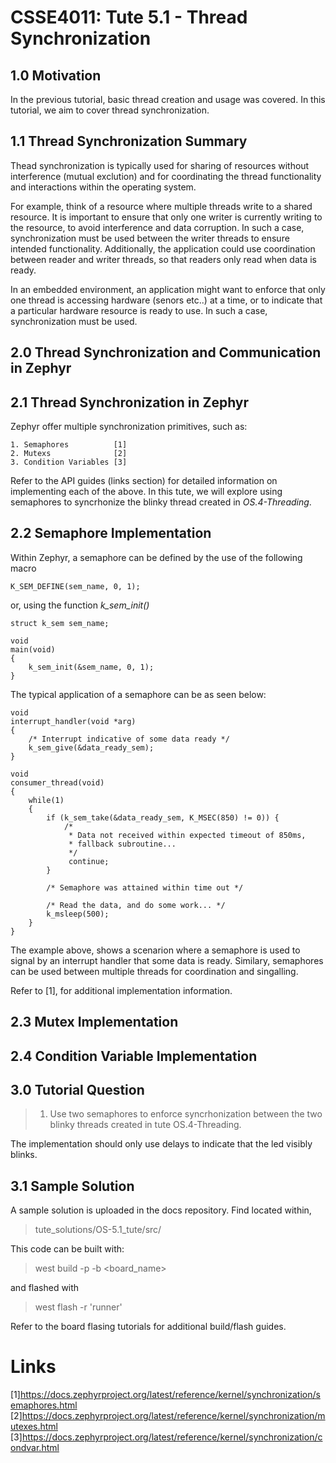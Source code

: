 # CSSE4011: Tute 5.1 - Thread Synchronization 

## **1.0 Motivation**

In the previous tutorial, basic thread creation and usage was covered. In this tutorial, we aim to cover thread synchronization.


## 1.1 Thread Synchronization Summary

Thead synchronization is typically used for sharing of resources without interference (mutual exclution) and for coordinating the thread functionality and interactions within the operating system. 

For example, think of a resource where multiple threads write to a shared resource. It is important to ensure that only one writer is currently writing to the resource, to avoid interference and data corruption. In such a case, synchronization must be used between the writer threads to ensure intended functionality. Additionally, the application could use coordination between reader and writer threads, so that readers only read when data is ready. 

In an embedded environment, an application might want to enforce that only one thread is accessing hardware (senors etc..) at a time, or to indicate that a particular hardware resource is ready to use. In such a case, synchronization must be used. 

## **2.0 Thread Synchronization and Communication in Zephyr**

## 2.1 Thread Synchronization in Zephyr

Zephyr offer multiple synchronization primitives, such as:

    1. Semaphores          [1]
    2. Mutexs              [2]
    3. Condition Variables [3]


Refer to the API guides (links section) for detailed information on implementing each of the above. In this tute, we will explore using semaphores to syncrhonize the blinky thread created in *OS.4-Threading*. 

## 2.2 Semaphore Implementation

Within Zephyr, a semaphore can be defined by the use of the following macro

```
K_SEM_DEFINE(sem_name, 0, 1);
```

or, using the function  *k_sem_init()*

```
struct k_sem sem_name;

void
main(void)
{
    k_sem_init(&sem_name, 0, 1);
}
```

The typical application of a semaphore can be as seen below:

```
void
interrupt_handler(void *arg)
{
    /* Interrupt indicative of some data ready */
    k_sem_give(&data_ready_sem);
}

void
consumer_thread(void)
{
    while(1)
    {
        if (k_sem_take(&data_ready_sem, K_MSEC(850) != 0)) {
            /* 
             * Data not received within expected timeout of 850ms, 
             * fallback subroutine...
             */
             continue;
        }

        /* Semaphore was attained within time out */

        /* Read the data, and do some work... */
        k_msleep(500);
    }
}
```
The example above, shows a scenarion where a semaphore is used to signal by an interrupt handler that some data is ready. Similary, semaphores can be used between multiple threads for coordination and singalling. 

Refer to [1], for additional implementation information. 

## 2.3 Mutex Implementation

## 2.4 Condition Variable Implementation

## **3.0 Tutorial Question**

> 1. Use two semaphores to enforce syncrhonization between the two blinky threads created in tute OS.4-Threading.

The implementation should only use delays to indicate that the led visibly blinks. 

## **3.1 Sample Solution**

A sample solution is uploaded in the docs repository. Find located within,

> tute_solutions/OS-5.1_tute/src/

This code can be built with:

> west build -p -b <board_name>

and flashed with

> west flash -r 'runner'

Refer to the board flasing tutorials for additional build/flash guides.

# Links

[1]https://docs.zephyrproject.org/latest/reference/kernel/synchronization/semaphores.html
[2]https://docs.zephyrproject.org/latest/reference/kernel/synchronization/mutexes.html
[3]https://docs.zephyrproject.org/latest/reference/kernel/synchronization/condvar.html
